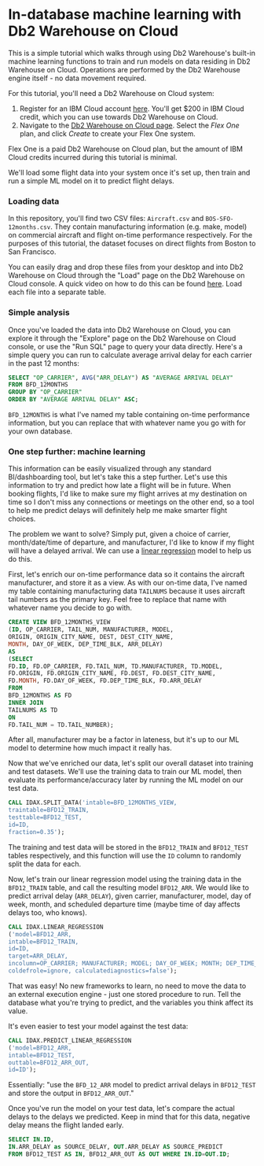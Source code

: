 # In-database machine learning with Db2 Warehouse on Cloud

This is a simple tutorial which walks through using Db2 Warehouse's built-in
machine learning functions to train and run models on data residing in Db2
Warehouse on Cloud.  Operations are performed by the Db2 Warehouse engine
itself - no data movement required.

For this tutorial, you'll need a Db2 Warehouse on Cloud system:
 
1. Register for an IBM Cloud account
[here](https://cloud.ibm.com/registration?target=%2Fcatalog%2Fservices%2Fdb2-warehouse).
You'll get $200 in IBM Cloud credit, which you can use towards Db2 Warehouse on
Cloud.
2. Navigate to the [Db2 Warehouse on Cloud
page](https://cloud.ibm.com/catalog/services/db2-warehouse).  Select the  _Flex
One_ plan, and click _Create_ to create your Flex One system.

Flex One is a paid Db2 Warehouse on Cloud plan, but the amount of IBM Cloud
credits incurred during this tutorial is minimal.

We'll load some flight data into your system once it's set up, then train and
run a simple ML model on it to predict flight delays.

### Loading data

In this repository, you'll find two CSV files: `Aircraft.csv` and
`BOS-SFO-12months.csv`.  They contain manufacturing information (e.g. make,
model) on commercial aircraft and flight on-time performance respectively.  For
the purposes of this tutorial, the dataset focuses on direct flights from Boston
to San Francisco.

You can easily drag and drop these files from your desktop and into Db2
Warehouse on Cloud through the "Load" page on the Db2 Warehouse on Cloud
console.  A quick video on how to do this can be found
[here](https://www.youtube.com/watch?v=AwiHZNaGkoA).  Load each file into
a separate table.

### Simple analysis

Once you've loaded the data into Db2 Warehouse on Cloud, you can explore it
through the "Explore" page on the Db2 Warehouse on Cloud console, or use the
"Run SQL" page to query your data directly.  Here's a simple query you can run
to calculate average arrival delay for each carrier in the past 12 months:

```sql
SELECT "OP_CARRIER", AVG("ARR_DELAY") AS "AVERAGE ARRIVAL DELAY"
FROM BFD_12MONTHS
GROUP BY "OP_CARRIER"
ORDER BY "AVERAGE ARRIVAL DELAY" ASC;
```

`BFD_12MONTHS` is what I've named my table containing on-time performance
information, but you can replace that with whatever name you go with for your
own database.

### One step further: machine learning

This information can be easily visualized through any standard BI/dashboarding
tool, but let's take this a step further.  Let's use this information to try and
predict how late a flight will be in future.  When booking flights, I'd like to
make sure my flight arrives at my destination on time so I don't miss any
connections or meetings on the other end, so a tool to help me predict delays
will definitely help me make smarter flight choices.

The problem we want to solve?  Simply put, given a choice of carrier, month/date/time
of departure, and manufacturer, I'd like to know if my flight will have a
delayed arrival.  We can use a [linear
regression](https://en.wikipedia.org/wiki/Linear_regression) model to help us do
this.

First, let's enrich our on-time performance data so it contains the aircraft
manufacturer, and store it as a view.  As with our on-time data, I've named my
table containing manufacturing data `TAILNUMS` because it uses aircraft tail
numbers as the primary key.  Feel free to replace that name with whatever name
you decide to go with.

```sql
CREATE VIEW BFD_12MONTHS_VIEW
(ID, OP_CARRIER, TAIL_NUM, MANUFACTURER, MODEL,
ORIGIN, ORIGIN_CITY_NAME, DEST, DEST_CITY_NAME,
MONTH, DAY_OF_WEEK, DEP_TIME_BLK, ARR_DELAY)
AS
(SELECT
FD.ID, FD.OP_CARRIER, FD.TAIL_NUM, TD.MANUFACTURER, TD.MODEL,
FD.ORIGIN, FD.ORIGIN_CITY_NAME, FD.DEST, FD.DEST_CITY_NAME,
FD.MONTH, FD.DAY_OF_WEEK, FD.DEP_TIME_BLK, FD.ARR_DELAY
FROM
BFD_12MONTHS AS FD
INNER JOIN
TAILNUMS AS TD
ON
FD.TAIL_NUM = TD.TAIL_NUMBER);
```

After all, manufacturer may be a factor in lateness, but it's up to our ML model
to determine how much impact it really has.

Now that we've enriched our data, let's split our overall dataset into training
and test datasets.  We'll use the training data to train our ML model, then
evaluate its performance/accuracy later by running the ML model on our test
data.

```sql
CALL IDAX.SPLIT_DATA('intable=BFD_12MONTHS_VIEW,
traintable=BFD12_TRAIN,
testtable=BFD12_TEST,
id=ID,
fraction=0.35');
```

The training and test data will be stored in the `BFD12_TRAIN` and `BFD12_TEST`
tables respectively, and this function will use the `ID` column to randomly
split the data for each.

Now, let's train our linear regression model using the training data in the
`BFD12_TRAIN` table, and call the resulting model `BFD12_ARR`.  We would like to
predict arrival delay (`ARR_DELAY`), given carrier, manufacturer, model, day of
week, month, and scheduled departure time (maybe time of day affects delays
too, who knows).

```sql
CALL IDAX.LINEAR_REGRESSION
('model=BFD12_ARR,
intable=BFD12_TRAIN,
id=ID,
target=ARR_DELAY,
incolumn=OP_CARRIER; MANUFACTURER; MODEL; DAY_OF_WEEK; MONTH; DEP_TIME_BLK,
coldefrole=ignore, calculatediagnostics=false');
```

That was easy! No new frameworks to learn, no need to move the data to an
external execution engine - just one stored procedure to run.  Tell the database
what you're trying to predict, and the variables you think affect its value.

It's even easier to test your model against the test data:

```sql
CALL IDAX.PREDICT_LINEAR_REGRESSION
('model=BFD12_ARR,
intable=BFD12_TEST,
outtable=BFD12_ARR_OUT,
id=ID');
```

Essentially: "use the `BFD_12_ARR` model to predict arrival delays in
`BFD12_TEST` and store the output in `BFD12_ARR_OUT`."

Once you've run the model on your test data, let's compare the actual delays to
the delays we predicted.  Keep in mind that for this data, negative delay means
the flight landed early.

```sql
SELECT IN.ID,
IN.ARR_DELAY as SOURCE_DELAY, OUT.ARR_DELAY AS SOURCE_PREDICT
FROM BFD12_TEST AS IN, BFD12_ARR_OUT AS OUT WHERE IN.ID=OUT.ID;
```

